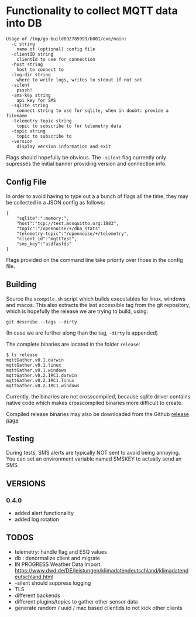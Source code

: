 
# Functionality to collect MQTT data into DB

	Usage of /tmp/go-build892785999/b001/exe/main:
	  -c string
		name of (optional) config file
	  -clientID string
		clientId to use for connection
	  -host string
		host to connect to
	  -log-dir string
		where to write logs, writes to stdout if not set
	  -silent
		psssh!
	  -sms-key string
		api key for SMS
	  -sqlite string
		connect string to use for sqlite, when in doubt: provide a filename
	  -telemetry-topic string
		topic to subscribe to for telemetry data
	  -topic string
		topic to subscribe to
	  -version
		display version information and exit

Flags should hopefully be obvious. The `-silent` flag currently only
supresses the initial banner providing version and connection info.


## Config File

In order to avoid having to type out a a bunch of flags all the time,
they may be collected in a JSON config as follows:

	{
		"sqlite":":memory:",
		"host":"tcp://test.mosquitto.org:1883",
		"topic":"/opennoise/+/dba_stats"
		"telemetry-topic":"/opennoise/+/telemetry",
		"client_id":"mqttTest",
		"sms_key":"asdfasfds"
	}

Flags provided on the command line take priority over those in the
config file.

## Building

Source the `xcompile.sh` script which builds executables for linux,
windows and macos. This also extracts the last accessible tag from the
git repository, which is hopefully the release we are trying to build,
using:

	git describe --tags --dirty

(In case we are further along than the tag, `-dirty` is appended)

The complete binaries are located in the folder `release`:

	$ ls release
	mqttGather.v0.1.darwin
	mqttGather.v0.1.linux
	mqttGather.v0.1.windows
	mqttGather.v0.2.1RC1.darwin
	mqttGather.v0.2.1RC1.linux
	mqttGather.v0.2.1RC1.windows

Currently, the binaries are not crosscompiled, because sqlite driver
contains native code which makes crosscompiled binaries more difficult
to create. 

Compiled release binaries may also be downloaded from the Github [release
page](https://github.com/OpenAirCgn/mqttGather/releases)

## Testing

During tests, SMS alerts are typically NOT sent to avoid being annoying.
You can set an environment variable named SMSKEY to actually send an SMS.

## VERSIONS

### 0.4.0 

- added alert functionality
- added log rotation

## TODOS
- telemetry: handle flag and ESQ values
- db : denormalize client and migrate
- IN PROGRESS Weather Data Import: https://www.dwd.de/DE/leistungen/klimadatendeutschland/klimadatendeutschland.html
- -silent should suppress logging
- TLS
- different backends
- different plugins/topics to gather other sensor data
- generate random / uuid / mac based clientids to not kick other clients
